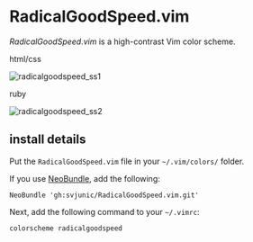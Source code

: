 # RadicalGoodSpeed.vim

*RadicalGoodSpeed.vim* is a high-contrast Vim color scheme.

html/css

![radicalgoodspeed_ss1](https://raw.githubusercontent.com/wiki/svjunic/RadicalGoodSpeed.vim/readme/img/screenshot.png)

ruby

![radicalgoodspeed_ss2](https://raw.githubusercontent.com/wiki/svjunic/RadicalGoodSpeed.vim/readme/img/screenshot2.png)

## install details

Put the `RadicalGoodSpeed.vim` file in your `~/.vim/colors/` folder.

If you use [NeoBundle](https://github.com/Shougo/neobundle.vim), add the following:

```vim
NeoBundle 'gh:svjunic/RadicalGoodSpeed.vim.git'
```

Next, add the following command to your `~/.vimrc`:

```vim
colorscheme radicalgoodspeed
```

